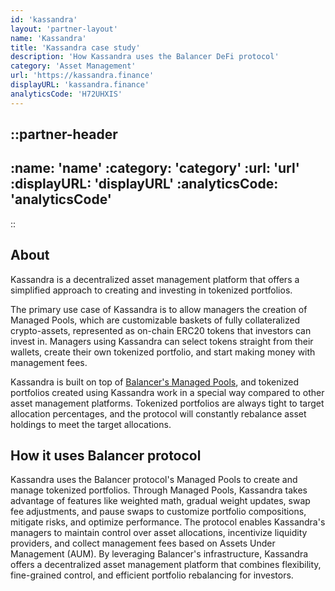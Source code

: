 ```yaml
---
id: 'kassandra'
layout: 'partner-layout'
name: 'Kassandra'
title: 'Kassandra case study'
description: 'How Kassandra uses the Balancer DeFi protocol'
category: 'Asset Management'
url: 'https://kassandra.finance'
displayURL: 'kassandra.finance'
analyticsCode: 'H72UHXIS'
---
```


::partner-header
---
:name: 'name'
:category: 'category'
:url: 'url'
:displayURL: 'displayURL'
:analyticsCode: 'analyticsCode'
---
::

## About

Kassandra is a decentralized asset management platform that offers a simplified approach to creating and investing in tokenized portfolios.

The primary use case of Kassandra is to allow managers the creation of Managed Pools, which are customizable baskets of fully collateralized crypto-assets, represented as on-chain ERC20 tokens that investors can invest in. Managers using Kassandra can select tokens straight from their wallets, create their own tokenized portfolio, and start making money with management fees.

Kassandra is built on top of [Balancer's Managed Pools](https://docs.balancer.fi/concepts/pools/managed.html), and tokenized portfolios created using Kassandra work in a special way compared to other asset management platforms. Tokenized portfolios are always tight to target allocation percentages, and the protocol will constantly rebalance asset holdings to meet the target allocations.

## How it uses Balancer protocol

Kassandra uses the Balancer protocol's Managed Pools to create and manage tokenized portfolios. Through Managed Pools, Kassandra takes advantage of features like weighted math, gradual weight updates, swap fee adjustments, and pause swaps to customize portfolio compositions, mitigate risks, and optimize performance. The protocol enables Kassandra's managers to maintain control over asset allocations, incentivize liquidity providers, and collect management fees based on Assets Under Management (AUM). By leveraging Balancer's infrastructure, Kassandra offers a decentralized asset management platform that combines flexibility, fine-grained control, and efficient portfolio rebalancing for investors.
